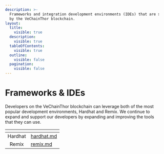 ```yaml
---
description: >-
  Frameworks and integration development environments (IDEs) that are supported
  by the VeChainThor blockchain.
layout:
  title:
    visible: true
  description:
    visible: true
  tableOfContents:
    visible: true
  outline:
    visible: false
  pagination:
    visible: false
---
```


# Frameworks & IDEs

Developers on the VeChainThor blockchain can leverage both of the most popular development environments, Hardhat and Remix. We continue to expand and support our developers by expanding and improving the tools that they can use.

<table data-view="cards"><thead><tr><th align="center"></th><th data-hidden data-card-target data-type="content-ref"></th></tr></thead><tbody><tr><td align="center">Hardhat</td><td><a href="hardhat/hardhat.md">hardhat.md</a></td></tr><tr><td align="center">Remix</td><td><a href="remix/remix.md">remix.md</a></td></tr></tbody></table>
